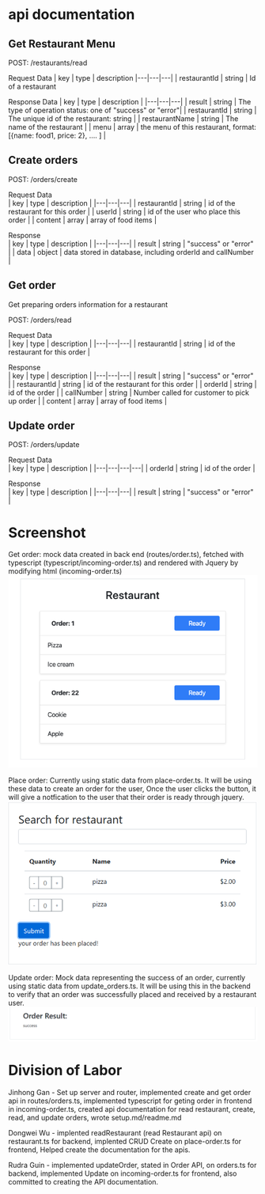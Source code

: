 # api documentation

## Get Restaurant Menu

POST: /restaurants/read

Request Data 
| key | type | description
|---|---|---|
| restaurantId | string | Id of a restaurant

Response Data
| key  | type | description |
|---|---|---|
| result | string | The type of operation status: one of "success" or "error"|
| restaurantId | string | The unique id of the restaurant: string |
| restaurantName | string | The name of the restaurant |
| menu | array | the menu of this restaurant, format: [{name: food1, price: 2}, …. ] |



## Create orders

POST: /orders/create

Request Data  
| key  | type  | description  |
|---|---|---|
| restaurantId  | string  | id of the restaurant for this order  |
| userId  | string  | id of the user who place this order  |
| content  | array  | array of food items  |

Response  
| key  | type  | description  |
|---|---|---|
| result  | string  | "success" or "error"  |
| data | object | data stored in database, including orderId and callNumber |

## Get order
Get preparing orders information for a restaurant

POST: /orders/read

Request Data   
| key  | type  | description  |
|---|---|---|
| restaurantId  | string  | id of the restaurant for this order |

Response  
| key  | type  | description  |
|---|---|---|
| result  | string  | "success" or "error"  |
| restaurantId  | string  | id of the restaurant for this order  |
| orderId  | string  | id of the order  |
| callNumber | string  | Number called for customer to pick up order  |
| content  | array  | array of food items  |

## Update order

POST: /orders/update

Request Data   
| key  | type  | description  |
|---|---|---|---|
| orderId  | string  | id of the order  |

Response  
| key  | type  | description  |
|---|---|---|
| result  | string  | "success" or "error"  |

# Screenshot
Get order: mock data created in back end (routes/order.ts), fetched with typescript (typescript/incoming-order.ts) and rendered with Jquery by modifying html (incoming-order.ts)
![read order screenshot](https://github.com/Jinhong19/cs326-final-iota/blob/master/docs/images/read_order.png)

Place order: Currently using static data from place-order.ts. It will be using these data to create an order for the user, Once the user clicks the button, it will give a notfication to the user that their order is ready through jquery.
![Place order screenshot](https://github.com/Jinhong19/cs326-final-iota/blob/master/docs/images/place_order_interface.PNG)

Update order: Mock data representing the success of an order, currently using static data from update_orders.ts. It will be using this in the backend to verify that an order was successfully placed and received by a restaurant user.
![Update order screenshot](https://github.com/Jinhong19/cs326-final-iota/blob/master/docs/images/update_order.png)

# Division of Labor
Jinhong Gan - Set up server and router, implemented create and get order api in routes/orders.ts, implemented typescript for geting order in frontend in incoming-order.ts, created api documentation for read restaurant, create, read, and update orders, wrote setup.md/readme.md

Dongwei Wu - implented readRestaurant (read Restaurant api) on restaurant.ts for backend, implented CRUD Create on place-order.ts for frontend, Helped create the documentation for the apis.

Rudra Guin - implemented updateOrder, stated in Order API, on orders.ts for backend, implemented Update on incoming-order.ts for frontend, also committed to creating the API documentation.